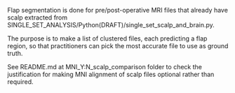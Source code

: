 Flap segmentation is done for pre/post-operative MRI files that already have scalp extracted from SINGLE_SET_ANALYSIS/Python(DRAFT)/single_set_scalp_and_brain.py.

The purpose is to make a list of clustered files, each predicting a flap region, so that practitioners can pick the most accurate file to use as ground truth.

See README.md at MNI_Y:N_scalp_comparison folder to check the justification for making MNI alignment of scalp files optional rather than required.
